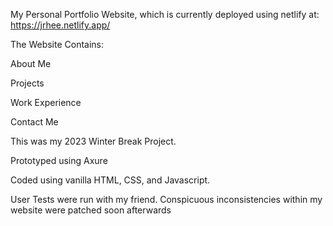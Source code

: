 My Personal Portfolio Website, which is currently deployed using netlify at: https://jrhee.netlify.app/


The Website Contains:

About Me

Projects

Work Experience

Contact Me


This was my 2023 Winter Break Project.

Prototyped using Axure

Coded using vanilla HTML, CSS, and Javascript.

User Tests were run with my friend. Conspicuous inconsistencies within my website were patched soon afterwards
